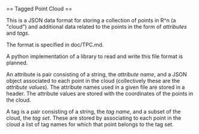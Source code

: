 == Tagged Point Cloud ==

This is a JSON data format for storing a collection of points in R^n
(a "cloud") and additional data related to the points in the form of
*attributes* and *tags*.

The format is specified in doc/TPC.md.

A python implementation of a library to read and write this file
format is planned.


An attribute is pair consisting of a string, the *attribute name*, and
a JSON object associated to each point in the cloud (collectively
these are the *attribute values*).  The attribute names used in a
given file are stored in a header.  The attribute values are stored
with the coordinates of the points in the cloud.

A tag is a pair consisting of a string, the *tag name*, and a subset
of the cloud, the *tag set*.  These are stored by associating to each
point in the cloud a list of tag names for which that point belongs to
the tag set.

